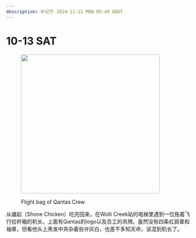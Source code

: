 ```yaml
---
description: 补记于 2024-11-11 MON 05:40 AEDT
---
```


# 10-13 SAT



<figure><img src="https://s2.loli.net/2024/11/11/HhJzetqNUOkZB5p.jpg" alt="" width="375"><figcaption><p>Flight bag of Qantas Crew</p></figcaption></figure>



从雄起（Shone Chicken）吃完回来，在Wolli Creek站的电梯里遇到一位拖着飞行拉杆箱的机长，上面有Qantas的logo以及员工的吊牌。虽然没有四条杠肩章和袖章，但看他头上黑发中夹杂着些许灰白，也差不多知天命，该混到机长了。
